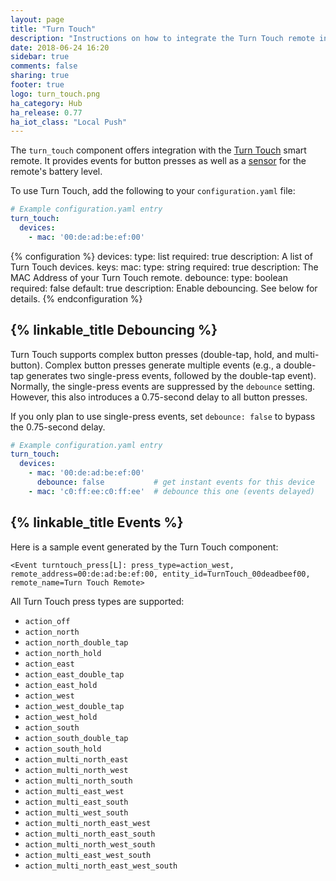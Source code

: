 ```yaml
---
layout: page
title: "Turn Touch"
description: "Instructions on how to integrate the Turn Touch remote into Home Assistant."
date: 2018-06-24 16:20
sidebar: true
comments: false
sharing: true
footer: true
logo: turn_touch.png
ha_category: Hub
ha_release: 0.77
ha_iot_class: "Local Push"
---
```



The `turn_touch` component offers integration with the [Turn Touch](https://shop.turntouch.com/) smart remote. It provides events for button presses as well as a [sensor](/components/sensor.turn_touch) for the remote's battery level.

To use Turn Touch, add the following to your `configuration.yaml` file:

```yaml
# Example configuration.yaml entry
turn_touch:
  devices:
    - mac: '00:de:ad:be:ef:00'
```

{% configuration %}
devices:
  type: list
  required: true
  description: A list of Turn Touch devices.
  keys:
    mac:
      type: string
      required: true
      description: The MAC Address of your Turn Touch remote.
    debounce:
      type: boolean
      required: false
      default: true
      description: Enable debouncing. See below for details.
{% endconfiguration %}

## {% linkable_title Debouncing %}

Turn Touch supports complex button presses (double-tap, hold, and multi-button). Complex button presses generate multiple events (e.g., a double-tap generates two single-press events, followed by the double-tap event). Normally, the single-press events are suppressed by the `debounce` setting. However, this also introduces a 0.75-second delay to all button presses.

If you only plan to use single-press events, set `debounce: false` to bypass the 0.75-second delay.

```yaml
# Example configuration.yaml entry
turn_touch:
  devices:
    - mac: '00:de:ad:be:ef:00'
      debounce: false           # get instant events for this device
    - mac: 'c0:ff:ee:c0:ff:ee'  # debounce this one (events delayed)
```

## {% linkable_title Events %}

Here is a sample event generated by the Turn Touch component:

```
<Event turntouch_press[L]: press_type=action_west, remote_address=00:de:ad:be:ef:00, entity_id=TurnTouch_00deadbeef00, remote_name=Turn Touch Remote>
```

All Turn Touch press types are supported:

- `action_off`
- `action_north`
- `action_north_double_tap`
- `action_north_hold`
- `action_east`
- `action_east_double_tap`
- `action_east_hold`
- `action_west`
- `action_west_double_tap`
- `action_west_hold`
- `action_south`
- `action_south_double_tap`
- `action_south_hold`
- `action_multi_north_east`
- `action_multi_north_west`
- `action_multi_north_south`
- `action_multi_east_west`
- `action_multi_east_south`
- `action_multi_west_south`
- `action_multi_north_east_west`
- `action_multi_north_east_south`
- `action_multi_north_west_south`
- `action_multi_east_west_south`
- `action_multi_north_east_west_south`
